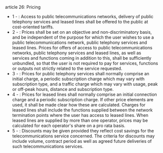 article 26: Pricing

<ul>
			<li>1 - : Access to public telecommunications networks, delivery of public telephony services and leased lines shall be offered to the public at cost-oriented tariffs.<ul>
			</ul></li>			<li>2 - : Prices shall be set on an objective and non-discriminatory basis, and be independent of the purpose for which the user wishes to use a public telecommunications network, public telephony services and leased lines. Prices for offers of access to public telecommunications networks, public telephony services and leased lines, as well as services and functions coming in addition to this, shall be sufficiently unbundled, so that the user is not required to pay for services, functions or outputs not strictly related to the service requested.<ul>
			</ul></li>			<li>3 - : Prices for public telephony services shall normally comprise an initial charge, a periodic subscription charge which may vary with subscription type, and a traffic charge which may vary with usage, peak or off-peak hours, distance and subscription type.<ul>
			</ul></li>			<li>4 - : Prices for leased lines shall normally comprise an initial connection charge and a periodic subscription charge. If other price elements are used, it shall be made clear how these are calculated. Charges for leased lines shall include the functions supplied between the network termination points where the user has access to leased lines. When leased lines are supplied by more than one operator, prices may be calculated for each operator&#39;s share on a pro rata basis.<ul>
			</ul></li>			<li>5 - : Discounts may be given provided they reflect cost savings for the telecommunications service concerned. The criteria for discounts may include volume, contract period as well as agreed future deliveries of such telecommunications services.<ul>
			</ul></li></ul>